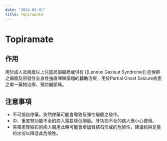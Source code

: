 ```yaml
---
date: "2024-01-01"
title: Topiramate
---
```


# Topiramate


## 作用
用於成人及兩歲以上兒童局部癲癇或併有 [[Lennox Gastaut Syndrome]] 症候群之癲癇及原發性全身性強直陣攣癲癇的輔助治療，用於Partial Onset Seizure病患之單一藥物治療、預防偏頭痛。

## 注意事項
* 不可擅自停藥，突然停藥可能會導致反彈性癲癇之發作。
* 中、重度腎功能不全的病人需要降低劑量。肝功能不全的病人應小心使用。
* 易罹患腎結石的病人服用此藥可能會增加腎結石形成的危險性，建議給與足量的水份以降低此危險性。
